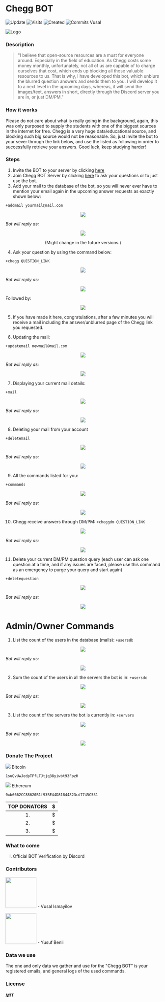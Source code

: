  # Chegg BOT
![Update](https://badges.pufler.dev/updated/woosal1337/Chegg-Discord-BOT) ![Visits](https://badges.pufler.dev/visits/woosal1337/Chegg-Discord-BOT) ![Created](https://badges.pufler.dev/created/woosal1337/Chegg-Discord-BOT) ![Commits Vusal](https://badges.pufler.dev/commits/monthly/woosal1337)


![Logo](https://woosal.com/1337/cheggbotlogo.png)


 ### Description
 <blockquote>
"I believe that open-source resources are a must for everyone around. Especially in the field of education. As Chegg costs some money monthly, unfortunately, not all of us are capable of to charge ourselves that cost, which ends up blocking all those valuable resources to us. That is why, I have developed this bot, which unblurs the blurred question answers and sends them to you. I will develop it to a next level in the upcoming days, whereas, it will send the images/text, answers in short, directly through the Discord server you are in, or just DM/PM."
</blockquote>

### How it works
Please do not care about what is really going in the background, again, this was only purposed to supply the students with one of the biggest sources in the internet for free. Chegg is a very huge data/educational source, and blocking such big source would not be reasonable. So, just invite the bot to your sever through the link below, and use the listed as following in order to successfully retrieve your answers. Good luck, keep studying harder!

### Steps
1) Invite the BOT to your server by clicking <a href="https://discord.gg/UbprDkVUYB">here</a>
2) Join Chegg BOT Server by clicking [here](https://discord.gg/UbprDkVUYB) to ask your questions or to just use the bot.
3) Add your mail to the database of the bot, so you will never ever have to mention your email again in the upcoming answer requests as exactly shown below:

```+addmail yourmail@mail.com```

<p align="center">
	<img src="https://woosal.com/1337/woosal1337-7S10Jey0I7OebUod8WGujECnVoaSLWj0VxZlbwRJAm3lTZfTswsqaZfrZ04FOfeuKJHYt3LydxPSLcToYA2ISvV9w.png">
</p>
	
<i>Bot will reply as:</i>

<p align="center">
	<img src="https://woosal.com/1337/woosal1337-4SfqEh0IUbmUOj5N4GrhLIHCl1jsa5XBam7eP4lzNchJyk5bZMGAQWYD3Z64ALS0Tc4NarsQph7aS3CMHapYXHus6.png">
</p>
<p align="center">(Might change in the future versions.)</p>

4) Ask your question by using the command below:

```+chegg QUESTION_LINK```

<p align="center">
	<img src="https://woosal.com/1337/woosal1337-1YqVyeVtnNEUZoymHEuXzsRTr5Hd8zpGKhdxMz53a8KoD4HpaBFZ2VyGQneN5F1tuMZVL2sr1WOLw3FUR8hu78IK4.png">
</p>

<i>Bot will reply as:</i>

<p align="center">
<img src="https://woosal.com/1337/woosal1337-MQzLUJEOHiKmOYSfTvFXhJt33IMkM4ZQZJTQhMHlpMOXFeU9o2Y0esgsfUdwr7EvZpiDV9XphGTBegZaLAilSuVbQ.png"> 
	
  Followed by:
</p>

<p align="center">
<img src="https://woosal.com/1337/woosal1337-2CpvXato7MkcNThO3Kw5POUbVLb3cyeWCLy9wCzlrFZnXZVcUgqe0oQ5OuLnkDRaryJwQxUSoVX4YHOkaK8zGTQlO.png">
</p>

5) If you have made it here, congratulations, after a few minutes you will receive a mail including the answer/unblurred page of the Chegg link you requested. 

6) Updating the mail:
```
+updatemail newmail@mail.com
```

<p align="center">
<img src="https://woosal.com/1337/woosal1337-6Jur8ap5h8SeVWNpyrMiqrZCoMxw8SQFPB25FZNsk5HumvAJDYuJLlFBtSEXP1ZaxrMtVfDec0V443oEhnkUqwFr8.png">
</p>

<i>Bot will reply as:</i>

<p align="center">
	<img src="https://woosal.com/1337/woosal1337-c0CVCwrEL96py1yaPnsRvDqx6wvxXxPiDWSSK4HNyMYXq0MdnY18jJ4rmnRoteQ6cWh7fs0MC5MMoPAu9Az6J8rTQ.png">
</p>

7) Displaying your current mail details:

```
+mail
```

<p align="center">
	<img src="https://woosal.com/1337/woosal1337-POuuK5odtAtYeAbWAvngNaCCXLfqWjT0XhjOL6UtySVNYWlusDS2pbnVNJrdieLLUj2adjsTWnfhdtROzDpYDHdG3.png">
</p>

<i>Bot will reply as:</i>

<p align="center">
	<img src="https://woosal.com/1337/woosal1337-nZ1zgCtnPupxFURmKZTUtQpsjHTQ00GXEEefwkY2bMsWuOD4mjTTUZDdDq5eWnUFdzH1IJA1LaQamximtAD1JiWAJ.png">
</p>

8) Deleting your mail from your account
```
+deletemail
```

<p align="center">
	<img src="https://woosal.com/1337/woosal1337-mSAEXsoIHLkJrT8QOaN90UFoDU2Tywid5Hiczdc3gqD8boSdgzFAXYVwy2LScEjYWdycP0AIgBohs95x0xeGgFpxn.png">
</p>

<i>Bot will reply as:</i>

<p align="center">
	<img src="https://woosal.com/1337/woosal1337-B2p1iasflvaW5P93AAWrruBZHBmGCvZjQofDiOQOLu8JFJIhheBAib2ViP6Q8aCAesX0kROrwrwTaOnYDKTLF7ZbF.png">
</p>

9) All the commands listed for you:
```
+commands
```

<p align="center">
	<img src="https://woosal.com/1337/woosal1337-K9BFmvmJn9rOB2cL6BYE7CYXxlD21aw9XkzSignfjkI6AAh9ihSpDtPF8DkuBHKgMolXW1zmCJFDJz5ZAgQeyB3q6.png">
</p>

<i>Bot will reply as:</i>

<p align="center">
	<img src="https://woosal.com/1337/woosal1337-prlr9RSILB8KLFcsWsbCa1ghTfCsPMDPH721GupNxb6mA3iQx2Cp1rsTNY7kKhgYHtfCc6ttirdCJhMAQZs40biih.png">
</p>	
	
10) Chegg receive answers through DM/PM:
```+cheggdm QUESTION_LINK```

<p align="center">
	<img src="https://woosal.com/1337/woosal1337-u6R6JYRwgqWPde1552EmIaM1rBirtgFOMVgLCVrtPE1M6X6AgQMsWzIbAz38ufisg1FGlx1PmqjK85FnfSAy0OGqj.png">
</p>

<i>Bot will reply as:</i>

<p align="center">
	<img src="https://woosal.com/1337/woosal1337-t2SvQ2S3kC3B23rafjM6tUI1qd6de65LEVK1azKsZyZiZumEC1wB2uoe6PR89Jnax68d2PY9jxVWJHURCky2W4U5j.png">
</p>

11) Delete your current DM/PM question query (each user can ask one question at a time, and if any issues are faced, please use this command as an emergency to purge your query and start again)

```+deletequestion```

<p align="center">
	<img src="https://woosal.com/1337/woosal1337-4seYI6nBPNi7Sp0cBVI94Djh41vgeWUMLHQWvw7vH2x9cgN2KY2y11RXBd5cbx2gagFFfNfDcz5KQXqOcqRIiUgJW.png">
</p>

<i>Bot will reply as:</i>

<p align="center">
	<img src="https://woosal.com/1337/woosal1337-8NeJBUyLj7DZLq4q8lBBAjrd9q8mquGYbA9ZXSF1Ff7s8YDGrfRtpTFi90fi6kBl1o8xgN3vGJKxyS2W1qNQBTNtu.png">
</p>

# Admin/Owner Commands

1) List the count of the users in the database (mails):
```+usersdb```

<p align="center">
	<img src="https://woosal.com/1337/woosal1337-SnnBVXucirXshdmeeP0si0uwLWlG69ATktzC2qyDoFopfGvIXRi8VHBtNw1sDzHYJMhdIChbwah6NRfaBpz8VfGM3.png">
</p>

<i>Bot will reply as:</i>

<p align="center">
	<img src="https://woosal.com/1337/woosal1337-pJyYIoA01RHEkKb5K6DcpnaNp48svQPi3Qlo5aAuMnD9vUuae312JD4tuyl27LxftZxwuht2E91npLn7EWxVY98sG.png">
</p>


2) Sum the count of the users in all the servers the bot is in:
```+usersdc```

<p align="center">
	<img src="https://woosal.com/1337/woosal1337-WoqR0vuZb941hSZ8Yx1IHTGPiHMpNOCV8WBhK5rHmRMQC3cX8PJsjv1AjjoCskNpfE3XMkvPRlwyLSya5flWGX4Sb.png">
</p>

<i>Bot will reply as:</i>

<p align="center">
	<img src="https://woosal.com/1337/woosal1337-b2ib1p8kUX3yLvU79OONAnZ9t3OIyoKhKWHNxFT35Wv3bfqm53JD4LPnjEvwMOVYklUyRoZCw3DGHheXZOOj5G98S.png">
</p>

3) List the count of the servers the bot is currently in:
```+servers```

<p align="center">
	<img src="https://woosal.com/1337/woosal1337-RH3W4yTXw50friEu2YOM8NGOJEGz6BxU5KcgfQ1wkaDUBYlyZk1ce8RPdFce1y2GHrMK0NBXHzKQJl7mj4GXmNZPp.png">
</p>

<i>Bot will reply as:</i>

<p align="center">
	<img src="https://woosal.com/1337/woosal1337-daSfcq4LgPzRM40ny4hOFopMgY6Mztxq8dE79Wnh6f9i1y9xndG2Idasb1o9nBOmpJckNyqEygoWsP6HCqBc5YDjk.png">
</p>


### Donate The Project
<img src="https://raw.githubusercontent.com/spothq/cryptocurrency-icons/master/32/icon/btc.png"> Bitcoin 
```
1suQvUwJedpTFfLTJtjq38yiwbt93FpzH
```
<img src="https://raw.githubusercontent.com/spothq/cryptocurrency-icons/master/32/icon/eth.png"> Ethereum
```
0xb6662CC88620B1f93BE44D81844823cd7745C531
```



| TOP DONATORS | $ |
|:---:| :---:|
|1. |$|
|2.|$|
|3.|$|



### What to come
<ol type="I">
	<li>
		Official BOT Verification by Discord
	</li>
</ol>

### Contributors
<p>
<a href="https://github.com/woosal1337"><img height="100px" width="100px" src="https://woosal.com/1337/woosal1337-1phcPFdgHFd92bV2KkEz4CjF4u7muVxnNLQ7rcez0NgnWMniYbK9cIcRdy9Cl0UVl8FUtUktoIufvi1roVyPivDlM.png"></a>
	- Vusal Ismayilov
	
<a href="https://github.com/yusufbenliii"><img height="100px" width="100px" src="https://woosal.com/1337/woosal1337-JcZtDaxZlz8NvucDTRSttBsvP4YJyGAZKzTxKsEEXDNWpkLWIK57sM99JBzzAp9y4Dbg4t2jeNRBq6clTmB0MRomE.png"></a>
	- Yusuf Benli

</p>


### Data we use
The one and only data we gather and use for the "Chegg BOT" is your registered emails, and general logs of the used commands.

### License
<h5>MIT</h5>
